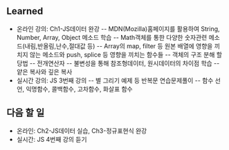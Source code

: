 ## Learned
- 온라인 강의: Ch1-JS데이터 완강
-- MDN(Mozilla)홈페이지를 활용하여 String, Number, Array, Object 메소드 학습
-- Math객체를 통한 다양한 숫자관련 메소드(내림,반올림,난수,절대값 등)
-- Array의 map, filter 등 원본 배열에 영향을 끼치지 않는 메소드와 push, splice 등 영향을 끼치는 함수들
-- 객체의 구조 분해 할당법
-- 전개연산자
-- 불변성을 통해 참조형데이터, 원시데이터의 차이점 학습
-- 얕은 복사와 깊은 복사
- 실시간 강의: JS 3번째 강의
-- 별 그리기 예제 등 반복문 연습문제풀이
-- 함수 선언, 익명함수, 콜백함수, 고차함수, 화살표 함수

## 다음 할 일
- 온라인: Ch2-JS데이터 실습, Ch3-정규표현식 완강
- 실시간: JS 4번째 강의 듣기
